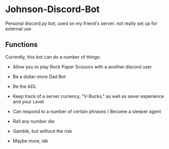 # Johnson-Discord-Bot
Personal discord.py bot, used on my friend's server. not really set up for external use

## Functions
Currently, this bot can do a number of things:

  * Allow you to play Rock Paper Scissors with a another discord user
  
  * Be a dollar-store Dad Bot
  
  * Be the ADL
  
  * Keep track of a server currency, "V-Bucks," as well as sever experience and your Level
  
  * Can respond to a number of certain phrases / Become a sleeper agent
  
  * Roll any number die
  
  * Gamble, but without the risk
  
  * Maybe more, idk
  

